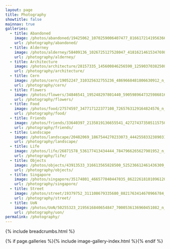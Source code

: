 ```yaml
---
layout: page
title: Photography
showtitle: false
mainnav: true
galleries:
  - title: Abandoned
    image: /photos/abandoned/19425062_1070259006407477_8166172141956366336_n_17885303698007984.jpg
    url: /photography/abandoned/
  - title: Alderney
    image: /photos/alderney/58409136_1026725127528047_4181621461534769868_n_17961575638267281.jpg
    url: /photography/alderney/
  - title: Architecture
    image: /photos/architecture/28157335_145600846256590_1259037038250819584_n_17868934402207163.jpg
    url: /photography/architecture/
  - title: Cern
    image: /photos/cern/19052247_310325632755236_4869668481806630912_n_17875207549076775.jpg
    url: /photography/cern/
  - title: Flowers
    image: /photos/flowers/34846541_195248297801440_5905989647325986816_n_17855469271270817.jpg
    url: /photography/flowers/
  - title: Food
    image: /photos/food/27574597_347717122377108_7265763129164824576_n_17850547318241949.jpg
    url: /photography/food/
  - title: Friends
    image: /photos/friends/33640397_2135819136655541_4272743735051157504_n_17877340318224924.jpg
    url: /photography/friends/
  - title: Landscape
    image: /photos/landscape/20482069_1867544270233073_4442558332389031936_n_17868753634139714.jpg
    url: /photography/landscape/
  - title: Life
    image: /photos/life/26871578_536177413434444_7847966265627901952_n_17924927452011413.jpg
    url: /photography/life/
  - title: Objects
    image: /photos/objects/43913533_316613565828500_525236612461436309_n_17964372550167062.jpg
    url: /photography/objects/
  - title: Singapore
    image: /photos/singapore/35174801_466577040447035_8622261810109612032_n_17883091624234148.jpg
    url: /photography/singapore/
  - title: Street
    image: /photos/street/19379752_311108679335680_8821763414670966784_n_17860158694165482.jpg
    url: /photography/street/
  - title: UoN
    image: /photos/UoN/50255323_2195616840654847_7000536136960451082_n_17859659776324015.jpg
    url: /photography/uon/
permalink: /photography/
---
```


{% include breadcrumbs.html %}

{% if page.galleries %}{% include image-gallery-index.html %}{% endif %}
